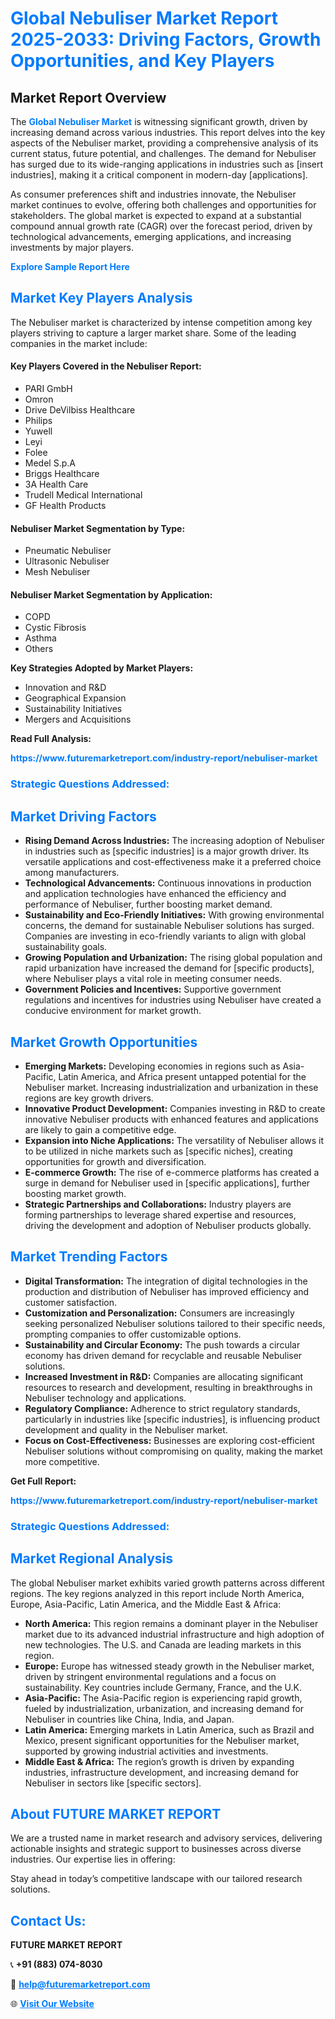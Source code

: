 <h1 style="color: #007BFF;">Global Nebuliser Market Report 2025-2033: Driving Factors, Growth Opportunities, and Key Players</h1>

<section id="overview">
<h2>Market Report Overview</h2>
<p>The <a href="https://www.futuremarketreport.com/industry-report/nebuliser-market" style="color: #007BFF; text-decoration: none;"><strong>Global Nebuliser Market</strong></a> is witnessing significant growth, driven by increasing demand across various industries. This report delves into the key aspects of the Nebuliser market, providing a comprehensive analysis of its current status, future potential, and challenges. The demand for Nebuliser has surged due to its wide-ranging applications in industries such as [insert industries], making it a critical component in modern-day [applications].</p>
<p>As consumer preferences shift and industries innovate, the Nebuliser market continues to evolve, offering both challenges and opportunities for stakeholders. The global market is expected to expand at a substantial compound annual growth rate (CAGR) over the forecast period, driven by technological advancements, emerging applications, and increasing investments by major players.</p>
</section>

<section id="overview">
<p><a href="https://www.futuremarketreport.com/request-sample/reportId=98883" style="color: #007BFF; text-decoration: none;"><strong>Explore Sample Report Here</strong></a></p>
</section>

<section id="key-players">
<h2 style="color: #007BFF;">Market Key Players Analysis</h2>
<p>The Nebuliser market is characterized by intense competition among key players striving to capture a larger market share. Some of the leading companies in the market include:</p>
<h4>Key Players Covered in the Nebuliser Report:</h4>
<ul><li>PARI GmbH</li><li>Omron</li><li>Drive DeVilbiss Healthcare</li><li>Philips</li><li>Yuwell</li><li>Leyi</li><li>Folee</li><li>Medel S.p.A</li><li>Briggs Healthcare</li><li>3A Health Care</li><li>Trudell Medical International</li><li>GF Health Products</li></ul>
<h4>Nebuliser Market Segmentation by Type:</h4>
<ul><li>Pneumatic Nebuliser</li><li>Ultrasonic Nebuliser</li><li>Mesh Nebuliser</li></ul>

<h4>Nebuliser Market Segmentation by Application:</h4>
<ul><li>COPD</li><li>Cystic Fibrosis</li><li>Asthma</li><li>Others</li></ul>
<p><strong>Key Strategies Adopted by Market Players:</strong></p>
<ul>
<li>Innovation and R&D</li>
<li>Geographical Expansion</li>
<li>Sustainability Initiatives</li>
<li>Mergers and Acquisitions</li>
</ul>
</section>

<section>
<p><strong>Read Full Analysis: </strong></p><a href="https://www.futuremarketreport.com/industry-report/nebuliser-market" style="color: #007BFF; text-decoration: none;"><strong>https://www.futuremarketreport.com/industry-report/nebuliser-market</strong></a>
<h3 style="color: #007BFF;">Strategic Questions Addressed:</h3>
</section>

<section id="driving-factors">
<h2 style="color: #007BFF;">Market Driving Factors</h2>
<ul>
<li><strong>Rising Demand Across Industries:</strong> The increasing adoption of Nebuliser in industries such as [specific industries] is a major growth driver. Its versatile applications and cost-effectiveness make it a preferred choice among manufacturers.</li>
<li><strong>Technological Advancements:</strong> Continuous innovations in production and application technologies have enhanced the efficiency and performance of Nebuliser, further boosting market demand.</li>
<li><strong>Sustainability and Eco-Friendly Initiatives:</strong> With growing environmental concerns, the demand for sustainable Nebuliser solutions has surged. Companies are investing in eco-friendly variants to align with global sustainability goals.</li>
<li><strong>Growing Population and Urbanization:</strong> The rising global population and rapid urbanization have increased the demand for [specific products], where Nebuliser plays a vital role in meeting consumer needs.</li>
<li><strong>Government Policies and Incentives:</strong> Supportive government regulations and incentives for industries using Nebuliser have created a conducive environment for market growth.</li>
</ul>
</section>

<section id="growth-opportunities">
<h2 style="color: #007BFF;">Market Growth Opportunities</h2>
<ul>
<li><strong>Emerging Markets:</strong> Developing economies in regions such as Asia-Pacific, Latin America, and Africa present untapped potential for the Nebuliser market. Increasing industrialization and urbanization in these regions are key growth drivers.</li>
<li><strong>Innovative Product Development:</strong> Companies investing in R&D to create innovative Nebuliser products with enhanced features and applications are likely to gain a competitive edge.</li>
<li><strong>Expansion into Niche Applications:</strong> The versatility of Nebuliser allows it to be utilized in niche markets such as [specific niches], creating opportunities for growth and diversification.</li>
<li><strong>E-commerce Growth:</strong> The rise of e-commerce platforms has created a surge in demand for Nebuliser used in [specific applications], further boosting market growth.</li>
<li><strong>Strategic Partnerships and Collaborations:</strong> Industry players are forming partnerships to leverage shared expertise and resources, driving the development and adoption of Nebuliser products globally.</li>
</ul>
</section>

<section id="trending-factors">
<h2 style="color: #007BFF;">Market Trending Factors</h2>
<ul>
<li><strong>Digital Transformation:</strong> The integration of digital technologies in the production and distribution of Nebuliser has improved efficiency and customer satisfaction.</li>
<li><strong>Customization and Personalization:</strong> Consumers are increasingly seeking personalized Nebuliser solutions tailored to their specific needs, prompting companies to offer customizable options.</li>
<li><strong>Sustainability and Circular Economy:</strong> The push towards a circular economy has driven demand for recyclable and reusable Nebuliser solutions.</li>
<li><strong>Increased Investment in R&D:</strong> Companies are allocating significant resources to research and development, resulting in breakthroughs in Nebuliser technology and applications.</li>
<li><strong>Regulatory Compliance:</strong> Adherence to strict regulatory standards, particularly in industries like [specific industries], is influencing product development and quality in the Nebuliser market.</li>
<li><strong>Focus on Cost-Effectiveness:</strong> Businesses are exploring cost-efficient Nebuliser solutions without compromising on quality, making the market more competitive.</li>
</ul>
</section>

<section>
<p><strong>Get Full Report: </strong></p><a href="https://www.futuremarketreport.com/industry-report/nebuliser-market" style="color: #007BFF; text-decoration: none;"><strong>https://www.futuremarketreport.com/industry-report/nebuliser-market</strong></a>
<h3 style="color: #007BFF;">Strategic Questions Addressed:</h3>
</section>


<section id="regional-analysis">
<h2 style="color: #007BFF;">Market Regional Analysis</h2>
<p>The global Nebuliser market exhibits varied growth patterns across different regions. The key regions analyzed in this report include North America, Europe, Asia-Pacific, Latin America, and the Middle East & Africa:</p>
<ul>
<li><strong>North America:</strong> This region remains a dominant player in the Nebuliser market due to its advanced industrial infrastructure and high adoption of new technologies. The U.S. and Canada are leading markets in this region.</li>
<li><strong>Europe:</strong> Europe has witnessed steady growth in the Nebuliser market, driven by stringent environmental regulations and a focus on sustainability. Key countries include Germany, France, and the U.K.</li>
<li><strong>Asia-Pacific:</strong> The Asia-Pacific region is experiencing rapid growth, fueled by industrialization, urbanization, and increasing demand for Nebuliser in countries like China, India, and Japan.</li>
<li><strong>Latin America:</strong> Emerging markets in Latin America, such as Brazil and Mexico, present significant opportunities for the Nebuliser market, supported by growing industrial activities and investments.</li>
<li><strong>Middle East & Africa:</strong> The region’s growth is driven by expanding industries, infrastructure development, and increasing demand for Nebuliser in sectors like [specific sectors].</li>
</ul>
</section>

<footer>
<h2 style="color: #007BFF;">About FUTURE MARKET REPORT</h2>
<p>We are a trusted name in market research and advisory services, delivering actionable insights and strategic support to businesses across diverse industries. Our expertise lies in offering:</p>

<p>Stay ahead in today’s competitive landscape with our tailored research solutions.</p>

<h2 style="color: #007BFF;">Contact Us:</h2>
<p><strong>FUTURE MARKET REPORT</strong></p>
<p>📞 <strong>+91 (883) 074-8030</strong></p>
<p>📧 <strong><a href="mailto:help@futuremarketreport.com" style="color: #007BFF;">help@futuremarketreport.com</a></strong></p>
<p>🌐 <strong><a href="https://www.futuremarketreport.com/" style="color: #007BFF;">Visit Our Website</a></strong></p>
</footer>